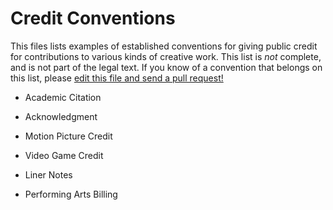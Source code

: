 # Credit Conventions

This files lists examples of established conventions for giving public credit for contributions to various kinds of creative work.  This list is _not_ complete, and is not part of the legal text.  If you know of a convention that belongs on this list, please [edit this file and send a pull request!](https://github.com/creditstxt/code-credit-license/edit/master/conventions.md)

- Academic Citation

- Acknowledgment

- Motion Picture Credit

- Video Game Credit

- Liner Notes

- Performing Arts Billing
